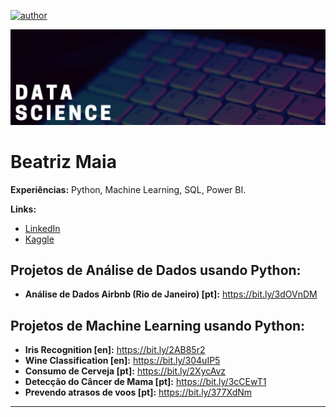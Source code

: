 [![author](https://img.shields.io/badge/author-beatrizmaiads-red.svg)](https://www.linkedin.com/in/beatrizmaiads/)

<p align="center">
  <img src="banner.png" >
</p>

# Beatriz Maia

**Experiências:** Python, Machine Learning, SQL, Power BI.

**Links:**
* [LinkedIn](https://www.linkedin.com/in/beatrizmaiads/)
* [Kaggle](https://www.kaggle.com/beatrizmaia)


## Projetos de Análise de Dados usando Python:

* **Análise de Dados Airbnb (Rio de Janeiro) [pt]:** https://bit.ly/3dOVnDM

## Projetos de Machine Learning usando Python:

* **Iris Recognition [en]:** https://bit.ly/2AB85r2
* **Wine Classification [en]:** https://bit.ly/304uIP5
* **Consumo de Cerveja [pt]:** https://bit.ly/2XycAvz
* **Detecção do Câncer de Mama [pt]:** https://bit.ly/3cCEwT1
* **Prevendo atrasos de voos [pt]:** https://bit.ly/377XdNm
---




